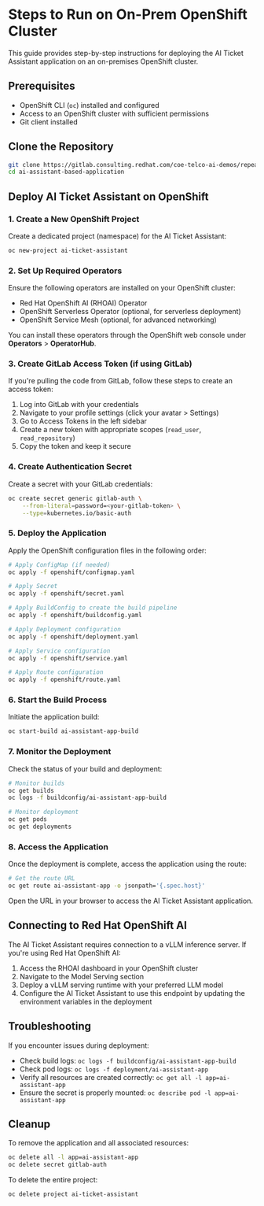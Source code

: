 # Steps to Run on On-Prem OpenShift Cluster

This guide provides step-by-step instructions for deploying the AI Ticket Assistant application on an on-premises OpenShift cluster.

## Prerequisites

- OpenShift CLI (`oc`) installed and configured
- Access to an OpenShift cluster with sufficient permissions
- Git client installed

## Clone the Repository

```bash
git clone https://gitlab.consulting.redhat.com/coe-telco-ai-demos/repeatable-demo/ai-assistant-based-application.git
cd ai-assistant-based-application
```

## Deploy AI Ticket Assistant on OpenShift

### 1. Create a New OpenShift Project

Create a dedicated project (namespace) for the AI Ticket Assistant:

```bash
oc new-project ai-ticket-assistant
```

### 2. Set Up Required Operators

Ensure the following operators are installed on your OpenShift cluster:

- Red Hat OpenShift AI (RHOAI) Operator
- OpenShift Serverless Operator (optional, for serverless deployment)
- OpenShift Service Mesh (optional, for advanced networking)

You can install these operators through the OpenShift web console under **Operators** > **OperatorHub**.

### 3. Create GitLab Access Token (if using GitLab)

If you're pulling the code from GitLab, follow these steps to create an access token:

1. Log into GitLab with your credentials
2. Navigate to your profile settings (click your avatar > Settings)
3. Go to Access Tokens in the left sidebar
4. Create a new token with appropriate scopes (`read_user`, `read_repository`)
5. Copy the token and keep it secure

### 4. Create Authentication Secret

Create a secret with your GitLab credentials:

```bash
oc create secret generic gitlab-auth \
    --from-literal=password=<your-gitlab-token> \
    --type=kubernetes.io/basic-auth
```

### 5. Deploy the Application

Apply the OpenShift configuration files in the following order:

```bash
# Apply ConfigMap (if needed)
oc apply -f openshift/configmap.yaml

# Apply Secret
oc apply -f openshift/secret.yaml

# Apply BuildConfig to create the build pipeline
oc apply -f openshift/buildconfig.yaml

# Apply Deployment configuration
oc apply -f openshift/deployment.yaml

# Apply Service configuration
oc apply -f openshift/service.yaml

# Apply Route configuration
oc apply -f openshift/route.yaml
```

### 6. Start the Build Process

Initiate the application build:

```bash
oc start-build ai-assistant-app-build
```

### 7. Monitor the Deployment

Check the status of your build and deployment:

```bash
# Monitor builds
oc get builds
oc logs -f buildconfig/ai-assistant-app-build

# Monitor deployment
oc get pods
oc get deployments
```

### 8. Access the Application

Once the deployment is complete, access the application using the route:

```bash
# Get the route URL
oc get route ai-assistant-app -o jsonpath='{.spec.host}'
```

Open the URL in your browser to access the AI Ticket Assistant application.

## Connecting to Red Hat OpenShift AI

The AI Ticket Assistant requires connection to a vLLM inference server. If you're using Red Hat OpenShift AI:

1. Access the RHOAI dashboard in your OpenShift cluster
2. Navigate to the Model Serving section
3. Deploy a vLLM serving runtime with your preferred LLM model
4. Configure the AI Ticket Assistant to use this endpoint by updating the environment variables in the deployment

## Troubleshooting

If you encounter issues during deployment:

- Check build logs: `oc logs -f buildconfig/ai-assistant-app-build`
- Check pod logs: `oc logs -f deployment/ai-assistant-app`
- Verify all resources are created correctly: `oc get all -l app=ai-assistant-app`
- Ensure the secret is properly mounted: `oc describe pod -l app=ai-assistant-app`

## Cleanup

To remove the application and all associated resources:

```bash
oc delete all -l app=ai-assistant-app
oc delete secret gitlab-auth
```

To delete the entire project:

```bash
oc delete project ai-ticket-assistant
```
